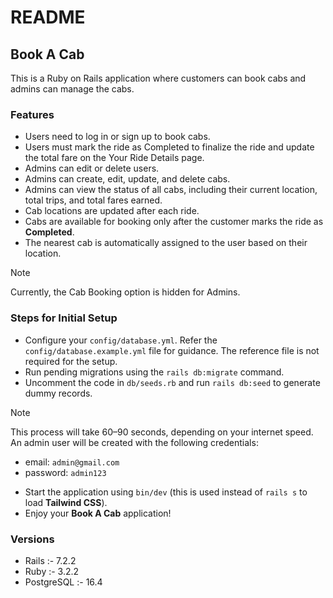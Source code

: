 # README

## Book A Cab
This is a Ruby on Rails application where customers can book cabs and admins can manage the cabs.

### Features
- Users need to log in or sign up to book cabs.
- Users must mark the ride as Completed to finalize the ride and update the total fare on the Your Ride Details page.
- Admins can edit or delete users.
- Admins can create, edit, update, and delete cabs.
- Admins can view the status of all cabs, including their current location, total trips, and total fares earned.
- Cab locations are updated after each ride.
- Cabs are available for booking only after the customer marks the ride as **Completed**.
- The nearest cab is automatically assigned to the user based on their location.
> [!NOTE]
> Currently, the Cab Booking option is hidden for Admins.

### Steps for Initial Setup
- Configure your ```config/database.yml```. Refer the ```config/database.example.yml``` file for guidance. The reference file is not required for the setup.
- Run pending migrations using the ```rails db:migrate``` command.
- Uncomment the code in ```db/seeds.rb``` and run ```rails db:seed``` to generate dummy records.
> [!NOTE]
> This process will take 60–90 seconds, depending on your internet speed.
> An admin user will be created with the following credentials:
  > - email: ```admin@gmail.com```
  > - password: ```admin123```
- Start the application using ```bin/dev``` (this is used instead of ```rails s``` to load **Tailwind CSS**).
- Enjoy your **Book A Cab** application!

### Versions
- Rails :- 7.2.2
- Ruby :- 3.2.2
- PostgreSQL :- 16.4
